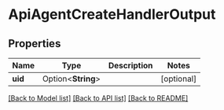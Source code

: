 # ApiAgentCreateHandlerOutput

## Properties

Name | Type | Description | Notes
------------ | ------------- | ------------- | -------------
**uid** | Option<**String**> |  | [optional]

[[Back to Model list]](../README.md#documentation-for-models) [[Back to API list]](../README.md#documentation-for-api-endpoints) [[Back to README]](../README.md)


